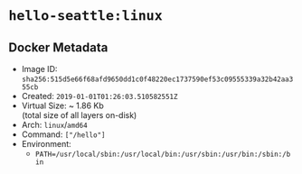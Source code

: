 # `hello-seattle:linux`

## Docker Metadata

- Image ID: `sha256:515d5e66f68afd9650dd1c0f48220ec1737590ef53c09555339a32b42aa355cb`
- Created: `2019-01-01T01:26:03.510582551Z`
- Virtual Size: ~ 1.86 Kb  
  (total size of all layers on-disk)
- Arch: `linux`/`amd64`
- Command: `["/hello"]`
- Environment:
  - `PATH=/usr/local/sbin:/usr/local/bin:/usr/sbin:/usr/bin:/sbin:/bin`
